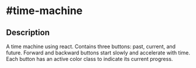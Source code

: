 <h1>#time-machine</h1>

<h2>Description</h2>
A time machine using react. Contains three buttons: past, current, and future. Forward and backward buttons start slowly and accelerate with time. Each button has an active color class to indicate its current progress.